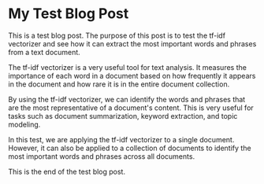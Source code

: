 # My Test Blog Post

This is a test blog post. The purpose of this post is to test the tf-idf vectorizer and see how it can extract the most important words and phrases from a text document.

The tf-idf vectorizer is a very useful tool for text analysis. It measures the importance of each word in a document based on how frequently it appears in the document and how rare it is in the entire document collection.

By using the tf-idf vectorizer, we can identify the words and phrases that are the most representative of a document's content. This is very useful for tasks such as document summarization, keyword extraction, and topic modeling.

In this test, we are applying the tf-idf vectorizer to a single document. However, it can also be applied to a collection of documents to identify the most important words and phrases across all documents.

This is the end of the test blog post.
